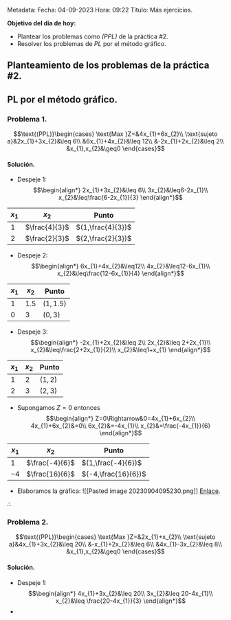 Metadata:
Fecha: 04-09-2023
Hora: 09:22
Título: Más ejercicios.

**Objetivo del día de hoy:**
- Plantear los problemas como *(PPL)* de la práctica #2.
- Resolver los problemas de *PL* por el método gráfico.

## Planteamiento de los problemas de la práctica #2.


## PL por el método gráfico.
### Problema 1.
$$\text{(PPL)}\begin{cases} \text{Max }Z=&4x_{1}+6x_{2}\\ \text{sujeto a}&2x_{1}+3x_{2}&\leq 6\\ &6x_{1}+4x_{2}&\leq 12\\ &-2x_{1}+2x_{2}&\leq 2\\ &x_{1},x_{2}&\geq0 \end{cases}$$
#### Solución.
- Despeje $1$: $$\begin{align*} 2x_{1}+3x_{2}&\leq 6\\ 3x_{2}&\leq6-2x_{1}\\ x_{2}&\leq\frac{6-2x_{1}}{3} \end{align*}$$

| $x_{1}$ | $x_{2}$ | Punto |
| --- | --- | --- |
| $1$ | $\frac{4}{3}$ | $(1,\frac{4}{3})$ |
| $2$ | $\frac{2}{3}$ | $(2,\frac{2}{3})$ |

- Despeje $2$: $$\begin{align*} 6x_{1}+4x_{2}&\leq12\\ 4x_{2}&\leq12-6x_{1}\\ x_{2}&\leq\frac{12-6x_{1}}{4} \end{align*}$$

| $x_{1}$ | $x_{2}$ | Punto |
| --- | --- | --- |
| $1$ | $1.5$ | $(1,1.5)$ |
| $0$ | $3$ | $(0,3)$ |

- Despeje $3$: $$\begin{align*} -2x_{1}+2x_{2}&\leq 2\\ 2x_{2}&\leq 2+2x_{1}\\ x_{2}&\leq\frac{2+2x_{1}}{2}\\ x_{2}&\leq1+x_{1} \end{align*}$$

| $x_{1}$ | $x_{2}$ | Punto |
| --- | --- | --- |
| $1$ | $2$ | $(1,2)$ |
| $2$ | $3$ | $(2,3)$ |

- Supongamos $Z=0$ entonces $$\begin{align*} Z=0\Rightarrow&0=4x_{1}+6x_{2}\\ 4x_{1}+6x_{2}&=0\\ 6x_{2}&=-4x_{1}\\ x_{2}&=\frac{-4x_{1}}{6} \end{align*}$$

| $x_{1}$ | $x_{2}$ | Punto |
| --- | --- | --- |
| $1$ | $\frac{-4}{6}$ | $(1,\frac{-4}{6})$ |
| $-4$ | $\frac{16}{6}$ | $(-4,\frac{16}{6})$ |

- Elaboramos la gráfica: ![[Pasted image 20230904095230.png]]
[Enlace](https://www.geogebra.org/calculator/zuqpbjqx).

$\therefore$ 


### Problema 2.
$$\text{(PPL)}\begin{cases} \text{Max }Z=&2x_{1}+x_{2}\\ \text{sujeto a}&4x_{1}+3x_{2}&\leq 20\\ &-x_{1}+2x_{2}&\leq 6\\ &4x_{1}-3x_{2}&\leq 8\\ &x_{1},x_{2}&\geq0 \end{cases}$$
#### Solución.
- Despeje $1$: $$\begin{align*} 4x_{1}+3x_{2}&\leq 20\\ 3x_{2}&\leq 20-4x_{1}\\ x_{2}&\leq \frac{20-4x_{1}}{3} \end{align*}$$
- 